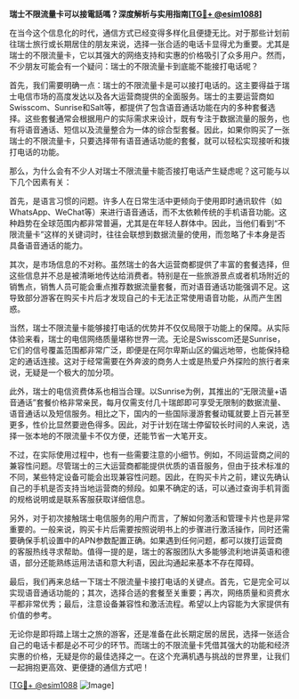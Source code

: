 **瑞士不限流量卡可以接電話嗎？深度解析与实用指南[[TG💪+ @esim1088](https://t.me/s/esim1088)]**

在当今这个信息化的时代，通信方式已经变得多样化且便捷无比。对于那些计划前往瑞士旅行或长期居住的朋友来说，选择一张合适的电话卡显得尤为重要。尤其是瑞士的不限流量卡，它以其强大的网络支持和实惠的价格吸引了众多用户。然而，不少朋友可能会有一个疑问：瑞士的不限流量卡到底能不能接打电话呢？

首先，我们需要明确一点：瑞士的不限流量卡是可以接打电话的。这主要得益于瑞士电信市场的高度发达以及各大运营商提供的全面服务。瑞士的主要运营商如Swisscom、Sunrise和Salt等，都提供了包含语音通话功能在内的多种套餐选择。这些套餐通常会根据用户的实际需求来设计，既有专注于数据流量的服务，也有将语音通话、短信以及流量整合为一体的综合型套餐。因此，如果你购买了一张瑞士的不限流量卡，只要选择带有语音通话功能的套餐，就可以轻松实现接听和拨打电话的功能。

那么，为什么会有不少人对瑞士不限流量卡能否接打电话产生疑虑呢？这可能与以下几个因素有关：

首先，是语言习惯的问题。许多人在日常生活中更倾向于使用即时通讯软件（如WhatsApp、WeChat等）来进行语音通话，而不太依赖传统的手机语音功能。这种趋势在全球范围内都非常普遍，尤其是在年轻人群体中。因此，当他们看到“不限流量卡”这样的关键词时，往往会联想到数据流量的使用，而忽略了卡本身是否具备语音通话的能力。

其次，是市场信息的不对称。虽然瑞士的各大运营商都提供了丰富的套餐选择，但这些信息并不总是被清晰地传达给消费者。特别是在一些旅游景点或者机场附近的销售点，销售人员可能会重点推荐数据流量套餐，而对语音通话功能强调不足。这导致部分游客在购买卡片后才发现自己的卡无法正常使用语音功能，从而产生困惑。

当然，瑞士不限流量卡能够接打电话的优势并不仅仅局限于功能上的保障。从实际体验来看，瑞士的电信网络质量堪称世界一流。无论是Swisscom还是Sunrise，它们的信号覆盖范围都非常广泛，即便是在阿尔卑斯山区的偏远地带，也能保持稳定的通话连接。这对于经常需要在外奔波的商务人士或是热爱户外探险的旅行者来说，无疑是一个极大的加分项。

此外，瑞士的电信资费体系也相当合理。以Sunrise为例，其推出的“无限流量+语音通话”套餐价格非常亲民，每月仅需支付几十瑞郎即可享受无限制的数据流量、语音通话以及短信服务。相比之下，国内的一些国际漫游套餐动辄就要上百元甚至更多，性价比显然要逊色得多。因此，对于计划在瑞士停留较长时间的人来说，选择一张本地的不限流量卡不仅方便，还能节省一大笔开支。

不过，在实际使用过程中，也有一些需要注意的小细节。例如，不同运营商之间的兼容性问题。尽管瑞士的三大运营商都能提供优质的语音服务，但由于技术标准的不同，某些特定设备可能会出现兼容性问题。因此，在购买卡片之前，建议先确认自己的手机是否支持当地运营商的频段。如果不确定的话，可以通过查询手机背面的规格说明或是联系客服获取详细信息。

另外，对于初次接触瑞士电信服务的用户而言，了解如何激活和管理卡片也是非常重要的。一般来说，购买卡片后需要按照说明书上的步骤进行激活操作，同时还需要确保手机设置中的APN参数配置正确。如果遇到任何问题，都可以拨打运营商的客服热线寻求帮助。值得一提的是，瑞士的客服团队大多能够流利地讲英语和德语，部分还能熟练运用法语和意大利语，因此沟通起来基本不存在障碍。

最后，我们再来总结一下瑞士不限流量卡接打电话的关键点。首先，它是完全可以实现语音通话功能的；其次，选择合适的套餐至关重要；再次，网络质量和资费水平都非常优秀；最后，注意设备兼容性和激活流程。希望以上内容能为大家提供有价值的参考。

无论你是即将踏上瑞士之旅的游客，还是准备在此长期定居的居民，选择一张适合自己的电话卡都是必不可少的环节。而瑞士的不限流量卡凭借其强大的功能和经济实惠的价格，无疑是你的最佳选择之一。在这个充满机遇与挑战的世界里，让我们一起拥抱更高效、更便捷的通信方式吧！

[[TG💪+ @esim1088](https://t.me/s/esim1088) ![Image](https://i.postimg.cc/4NQfJmqS/Snipaste-2025-05-13-00-14-12.png)]